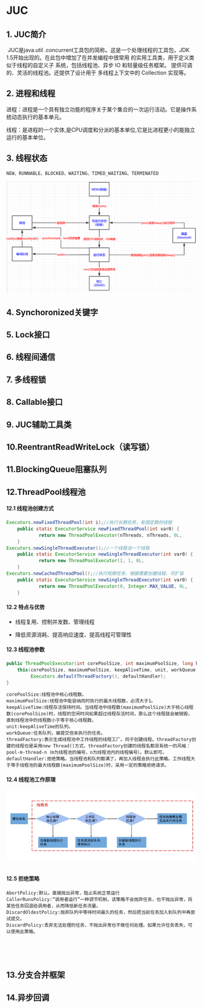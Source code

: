 #   JUC

## 1. JUC简介

​	JUC是java.util .concurrent工具包的简称。这是一个处理线程的工具包，JDK 1.5开始出现的。在此包中增加了在并发编程中很常用 的实用工具类，用于定义类似于线程的自定义子 系统，包括线程池、异步 IO 和轻量级任务框架。 提供可调的、灵活的线程池。还提供了设计用于 多线程上下文中的 Collection 实现等。

## **2. 进程和线程**

​	进程：进程是一个具有独立功能的程序关于某个集合的一次运行活动。它是操作系统动态执行的基本单元。

​	线程：是进程的一个实体,是CPU调度和分派的基本单位,它是比进程更小的能独立运行的基本单位。

## 3. 线程状态

```java
NEW、RUNNABLE、BLOCKED、WAITING、TIMED_WAITING、TERMINATED
```

![](image\threadState.png)

## 4. Synchoronized关键字

## 5. Lock接口

## 6. 线程间通信

## 7. 多线程锁

## 8. Callable接口

## 9. JUC辅助工具类

## 10.ReentrantReadWriteLock（读写锁）

## 11.BlockingQueue阻塞队列

## 12.ThreadPool线程池

#### 12.1 线程池创建方式

```java
Executors.newFixedThreadPool(int i);//执行长期任务，有固定数的线程
	public static ExecutorService newFixedThreadPool(int var0) {
	        return new ThreadPoolExecutor(nThreads, nThreads, 0L, 					TimeUnit.MILLISECONDS, new LinkedBlockingQueue<Runnable>());
	}
Executors.newSingleThreadExecutor();//一个线程池一个线程
	public static ExecutorService newSingleThreadExecutor(int var0) {
	        return new ThreadPoolExecutor(1, 1, 0L, 					TimeUnit.MILLISECONDS, new LinkedBlockingQueue<Runnable>());
	}
Executors.newCachedThreadPool();//执行短期任务，根据需要创建线程，可扩容
	public static ExecutorService newSingleThreadExecutor(int var0) {
	        return new ThreadPoolExecutor(0, Integer.MAX_VALUE, 0L, 					TimeUnit.MILLISECONDS, new LinkedBlockingQueue<Runnable>());
	}
```

#### 12.2 特点与优势

- 线程复用、控制并发数、管理线程

- 降低资源消耗、提高响应速度、提高线程可管理性

#### **12.3 线程池参数**

```java
public ThreadPoolExecutor(int corePoolSize, int maximumPoolSize, long keepAliveTime, TimeUnit unit, BlockingQueue<Runnable> workQueue) {
    this(corePoolSize, maximumPoolSize, keepAliveTime, unit, workQueue,
         Executors.defaultThreadFactory(), defaultHandler);
}
```

```te
corePoolSize:线程池中核心线程数。
maximumPoolSize:线程池中能容纳同时执行的最大线程数，必须大于1。
keepAliveTime:线程存活保持时间。当线程池中线程数(maximumPoolSize)大于核心线程数(corePoolSize)时，线程的空闲时间如果超过线程存活时间，那么这个线程就会被销毁，直到线程池中的线程数小于等于核心线程数。
unit:keepAliveTime的队列。
workQueue:任务队列，被提交但未执行的任务。
threadFactory:表示生成线程池中工作线程的线程工厂。同于创建线程。threadFactory创建的线程也是采用new Thread()方式，threadFactory创建的线程名都具有统一的风格：pool-m-thread-n（m为线程池的编号，n为线程池内的线程编号）。默认即可。
defaultHandler:拒绝策略。当线程池和队列都满了，再加入线程会执行此策略。工作线程大于等于线程池的最大线程数(maximumPoolSize)时，采用一定的策略拒绝请求。
```

#### 12.4 线程池工作原理

![](image/线程池执行流程.png)

```te

```

#### 12.5 拒绝策略

```te
AbortPolicy:默认。直接抛出异常，阻止系统正常运行
CallerRunsPolicy:“调用者运行”一种调节机制，该策略不会抛弃任务，也不抛出异常，将某些任务回退给调用者，从而降低新任务流量。
DiscardOldestPolicy:抛弃队列中等待时间最久的任务，然后把当前任务加入到队列中再尝试提交。
DiscardPolicy:丢弃无法处理的任务，不抛出异常也不做任何处理。如果允许任务丢失，可以使用此策略。
```







​					



​			

## 13.分支合并框架

## 14.异步回调